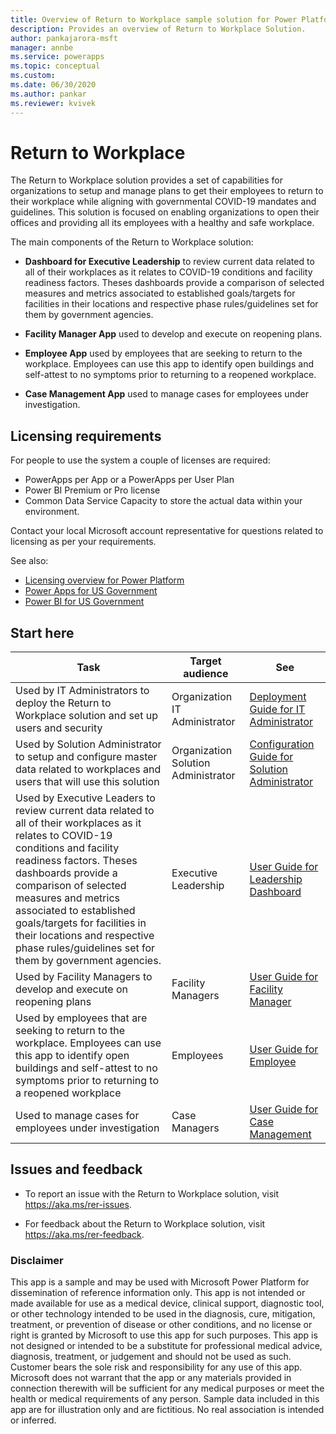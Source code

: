 ```yaml
---
title: Overview of Return to Workplace sample solution for Power Platform | Microsoft Docs
description: Provides an overview of Return to Workplace Solution.
author: pankajarora-msft
manager: annbe
ms.service: powerapps
ms.topic: conceptual
ms.custom: 
ms.date: 06/30/2020
ms.author: pankar
ms.reviewer: kvivek
---
```

# Return to Workplace

The Return to Workplace solution provides a set of capabilities for organizations to setup and manage plans to get their employees to return to their workplace while aligning with governmental COVID-19 mandates and guidelines. This solution is focused on enabling organizations to open their offices and providing all its employees with a healthy and safe workplace.

The main components of the Return to Workplace solution:

- **Dashboard for Executive Leadership** to review current data related to all of their workplaces as it relates to COVID-19 conditions and facility readiness factors. Theses dashboards provide a comparison of selected measures and metrics associated to established goals/targets for facilities in their locations and respective phase rules/guidelines set for them by government agencies.

- **Facility Manager App** used to develop and execute on reopening plans.

- **Employee App** used by employees that are seeking to return to the workplace. Employees can use this app to identify open buildings and self-attest to no symptoms prior to returning to a reopened workplace.

- **Case Management App** used to manage cases for employees under investigation.


<!--
## Demo: Quick overview

Watch a quick overview of the solution.

<br/>

> add video embed link

-->

## Licensing requirements

For people to use the system a couple of licenses are required:​

- PowerApps per App or a PowerApps per User Plan
- Power BI Premium or Pro license
- Common Data Service Capacity to store the actual data within your environment.

Contact your local Microsoft account representative for questions related to licensing as per your requirements.

See also: 

- [Licensing overview for Power Platform](https://docs.microsoft.com/power-platform/admin/pricing-billing-skus)
- [Power Apps for US Government](https://docs.microsoft.com/power-platform/admin/powerapps-us-government)
- [Power BI for US Government](https://docs.microsoft.com/power-bi/service-govus-overview)

## Start here

|Task | Target audience|See|
|--|--|--|
|Used by IT Administrators to deploy the Return to Workplace solution and set up users and security|Organization IT Administrator|[Deployment Guide for IT Administrator](deploy.md)|
|Used by Solution Administrator to setup and configure master data related to workplaces and users that will use this solution|Organization Solution Administrator|[Configuration Guide for Solution Administrator](configure.md)
|Used by Executive Leaders to review current data related to all of their workplaces as it relates to COVID-19 conditions and facility readiness factors. Theses dashboards provide a comparison of selected measures and metrics associated to established goals/targets for facilities in their locations and respective phase rules/guidelines set for them by government agencies.|Executive Leadership|[User Guide for Leadership Dashboard](dashboard-for-executive-leadership.md)|
|Used by Facility Managers to develop and execute on reopening plans|Facility Managers|[User Guide for Facility Manager](app-for-facility-manager.md)
|Used by employees that are seeking to return to the workplace. Employees can use this app to identify open buildings and self-attest to no symptoms prior to returning to a reopened workplace|Employees|[User Guide for Employee](app-for-employee.md)
|Used to manage cases for employees under investigation|Case Managers|[User Guide for Case Management](app-for-health-and-safety-lead.md)


## Issues and feedback

- To report an issue with the Return to Workplace solution, visit <https://aka.ms/rer-issues>.

- For feedback about the Return to Workplace solution, visit <https://aka.ms/rer-feedback>.


### Disclaimer

This app is a sample and may be used with Microsoft Power Platform for dissemination of reference information only. This app is not intended or made available for use as a medical device, clinical support, diagnostic tool, or other technology intended to be used in the diagnosis, cure, mitigation, treatment, or prevention of disease or other conditions, and no license or right is granted by Microsoft to use this app for such purposes. This app is not designed or intended to be a substitute for professional medical advice, diagnosis, treatment, or judgement and should not be used as such. Customer bears the sole risk and responsibility for any use of this app. Microsoft does not warrant that the app or any materials provided in connection therewith will be sufficient for any medical purposes or meet the health or medical requirements of any person. Sample data included in this app are for illustration only and are fictitious. No real association is intended or inferred.
